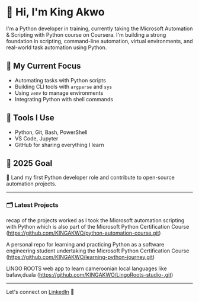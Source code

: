 # 👋 Hi, I'm King Akwo

I'm a Python developer in training, currently taking the Microsoft Automation & Scripting with Python course on Coursera. I'm building a strong foundation in scripting, command-line automation, virtual environments, and real-world task automation using Python.

## 🚀 My Current Focus

- Automating tasks with Python scripts
- Building CLI tools with `argparse` and `sys`
- Using `venv` to manage environments
- Integrating Python with shell commands


## 🧰 Tools I Use

- Python, Git, Bash, PowerShell
- VS Code, Jupyter
- GitHub for sharing everything I learn

## 🎯 2025 Goal

📌 Land my first Python developer role and contribute to open-source automation projects.

---

### 🗂️ Latest Projects

recap of the projects worked as I took the Microsoft automation scripting with Python which is also part of the Microsoft Python Certification Course (https://github.com/KINGAKWO/python-automation-course.git)

A personal repo for learning and practicing Python as a software engineering student undertaking the Microsoft Python Certification Course (https://github.com/KINGAKWO/learning-python-journey.git)

LINGO ROOTS web app to learn cameroonian local languages like bafaw,duala (https://github.com/KINGAKWO/LingoRoots-studio-.git)

---

Let's connect on [LinkedIn](www.linkedin.com/in/akwo-makembe-king-108a28252) 🚀
